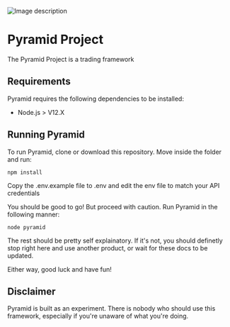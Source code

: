 ![Image description](https://github.com/BlackBinary/pyramid/blob/master/assets/logo.png)

# Pyramid Project
The Pyramid Project is a trading framework

## Requirements
Pyramid requires the following dependencies to be installed:
* Node.js > V12.X

## Running Pyramid
To run Pyramid, clone or download this repository. Move inside the folder and run:

```
npm install
```

Copy the .env.example file to .env and edit the env file to match your API credentials

You should be good to go! But proceed with caution. Run Pyramid in the following manner:

```
node pyramid
```

The rest should be pretty self explainatory. If it's not, you should definetly stop right here and use another product, or wait for these docs to be updated.

Either way, good luck and have fun!

## Disclaimer
Pyramid is built as an experiment. There is nobody who should use this framework, especially if you're unaware of what you're doing.
